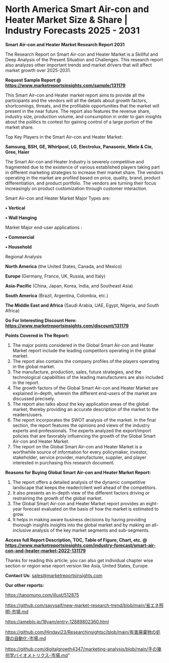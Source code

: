 # North America Smart Air-con and Heater Market Size & Share | Industry Forecasts 2025 - 2031

<strong>Smart Air-con and Heater Market Research Report 2031</strong>

The Research Report on Smart Air-con and Heater Market is a Skillful and Deep Analysis of the Present Situation and Challenges. This research report also analyzes other important trends and market drivers that will affect market growth over 2025-2031.

<strong>Request Sample Report @ <a href=https://www.marketreportsinsights.com/sample/131179>https://www.marketreportsinsights.com/sample/131179</a></strong>

This Smart Air-con and Heater market report aims to provide all the participants and the vendors will all the details about growth factors, shortcomings, threats, and the profitable opportunities that the market will present in the near future. The report also features the revenue share, industry size, production volume, and consumption in order to gain insights about the politics to contest for gaining control of a large portion of the market share.

Top Key Players in the Smart Air-con and Heater Market:

<strong>Samsung, BSH, GE, Whirlpool, LG, Electrolux, Panasonic, Miele & Cie, Gree, Haier</strong>

The Smart Air-con and Heater Industry is severely competitive and fragmented due to the existence of various established players taking part in different marketing strategies to increase their market share. The vendors operating in the market are profiled based on price, quality, brand, product differentiation, and product portfolio. The vendors are turning their focus increasingly on product customization through customer interaction.

Smart Air-con and Heater Market Major Types are:

<strong>• Vertical

• Wall Hanging</strong>

Market Major end-user applications :

<strong>• Commercial

• Household</strong>

Regional Analysis

</u><strong><b>North America</b></strong> (the United States, Canada, and Mexico)

<strong><b>Europe </b></strong>(Germany, France, UK, Russia, and Italy)

<strong><b>Asia-Pacific</b></strong> (China, Japan, Korea, India, and Southeast Asia)

<strong><b>South America</b></strong> (Brazil, Argentina, Colombia, etc.)

<strong><b>The Middle East and Africa</b></strong> (Saudi Arabia, UAE, Egypt, Nigeria, and South Africa)

<strong>Go For Interesting Discount Here: <a href=https://www.marketreportsinsights.com/discount/131179>https://www.marketreportsinsights.com/discount/131179</a></strong>

<strong>Points Covered in The Report:</strong>
<ol>
  <li>The major points considered in the Global Smart Air-con and Heater Market report include the leading competitors operating in the global market.</li>
  <li>The report also contains the company profiles of the players operating in the global market.</li>
  <li>The manufacture, production, sales, future strategies, and the technological capabilities of the leading manufacturers are also included in the report.</li>
  <li>The growth factors of the Global Smart Air-con and Heater Market are explained in-depth, wherein the different end-users of the market are discussed precisely.</li>
  <li>The report also talks about the key application areas of the global market, thereby providing an accurate description of the market to the readers/users.</li>
  <li>The report incorporates the SWOT analysis of the market. In the final section, the report features the opinions and views of the industry experts and professionals. The experts analyzed the export/import policies that are favorably influencing the growth of the Global Smart Air-con and Heater Market.</li>
  <li>The report on the Global Smart Air-con and Heater Market is a worthwhile source of information for every policymaker, investor, stakeholder, service provider, manufacturer, supplier, and player interested in purchasing this research document.</li>
</ol>
<strong>Reasons for Buying Global Smart Air-con and Heater Market Report:</strong>

<ol>
  <li>The report offers a detailed analysis of the dynamic competitive landscape that keeps the reader/client well ahead of the competitors.</li>
  <li>It also presents an in-depth view of the different factors driving or restraining the growth of the global market.</li>
  <li>The Global Smart Air-con and Heater Market report provides an eight-year forecast evaluated on the basis of how the market is estimated to grow.</li>
  <li>It helps in making aware business decisions by having providing thorough insights insights into the global market and by making an all-inclusive analysis of the key market segments and sub-segments.</li>
</ol>
<strong>Access full Report Description, TOC, Table of Figure, Chart, etc. @ <a href=https://www.marketreportsinsights.com/industry-forecast/smart-air-con-and-heater-market-2022-131179>https://www.marketreportsinsights.com/industry-forecast/smart-air-con-and-heater-market-2022-131179</a></strong>


Thanks for reading this article; you can also get individual chapter wise section or region wise report version like Asia, United States, Europe.

<strong>Contact Us:</strong>
sales@marketreportsinsights.com

<strong>Our other reports:</strong>

<a href=https://tanomuno.com/illust/512875>https://tanomuno.com/illust/512875</a>

<a href=https://github.com/sayysaif/new-market-research-trend/blob/main/省エネ照明-市場.md>https://github.com/sayysaif/new-market-research-trend/blob/main/省エネ照明-市場.md</a>

<a href=https://ameblo.jp/18yam/entry-12889802360.html>https://ameblo.jp/18yam/entry-12889802360.html</a>

<a href=https://github.com/Hindavi23/Researchinsightsc/blob/main/有害廃棄物の処理の自動化-市場.md>https://github.com/Hindavi23/Researchinsightsc/blob/main/有害廃棄物の処理の自動化-市場.md</a>

<a href=https://github.com/digitalgrowth4347/marketing-analysis/blob/main/手の幾何学バイオメトリクス-市場.md>https://github.com/digitalgrowth4347/marketing-analysis/blob/main/手の幾何学バイオメトリクス-市場.md</a>"
